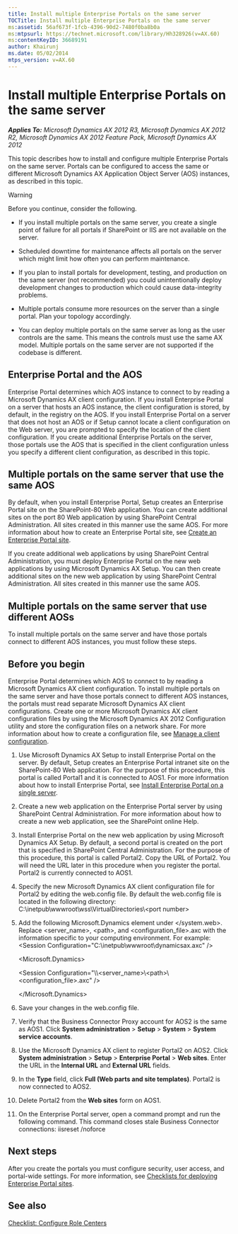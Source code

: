 ```yaml
---
title: Install multiple Enterprise Portals on the same server
TOCTitle: Install multiple Enterprise Portals on the same server
ms:assetid: 56af673f-1fcb-4396-90d2-7480f0ba8b0a
ms:mtpsurl: https://technet.microsoft.com/library/Hh328926(v=AX.60)
ms:contentKeyID: 36689191
author: Khairunj
ms.date: 05/02/2014
mtps_version: v=AX.60
---
```


# Install multiple Enterprise Portals on the same server 


_**Applies To:** Microsoft Dynamics AX 2012 R3, Microsoft Dynamics AX 2012 R2, Microsoft Dynamics AX 2012 Feature Pack, Microsoft Dynamics AX 2012_

This topic describes how to install and configure multiple Enterprise Portals on the same server. Portals can be configured to access the same or different Microsoft Dynamics AX Application Object Server (AOS) instances, as described in this topic.


> [!WARNING]
> <P>Before you continue, consider the following.</P>
> <UL>
> <LI>
> <P>If you install multiple portals on the same server, you create a single point of failure for all portals if SharePoint or IIS are not available on the server.</P>
> <LI>
> <P>Scheduled downtime for maintenance affects all portals on the server which might limit how often you can perform maintenance.</P>
> <LI>
> <P>If you plan to install portals for development, testing, and production on the same server (not recommended) you could unintentionally deploy development changes to production which could cause data-integrity problems.</P>
> <LI>
> <P>Multiple portals consume more resources on the server than a single portal. Plan your topology accordingly.</P>
> <LI>
> <P>You can deploy multiple portals on the same server as long as the user controls are the same. This means the controls must use the same AX model. Multiple portals on the same server are not supported if the codebase is different.</P></LI></UL>



## Enterprise Portal and the AOS

Enterprise Portal determines which AOS instance to connect to by reading a Microsoft Dynamics AX client configuration. If you install Enterprise Portal on a server that hosts an AOS instance, the client configuration is stored, by default, in the registry on the AOS. If you install Enterprise Portal on a server that does not host an AOS or if Setup cannot locate a client configuration on the Web server, you are prompted to specify the location of the client configuration. If you create additional Enterprise Portals on the server, those portals use the AOS that is specified in the client configuration unless you specify a different client configuration, as described in this topic.

## Multiple portals on the same server that use the same AOS

By default, when you install Enterprise Portal, Setup creates an Enterprise Portal site on the SharePoint-80 Web application. You can create additional sites on the port 80 Web application by using SharePoint Central Administration. All sites created in this manner use the same AOS. For more information about how to create an Enterprise Portal site, see [Create an Enterprise Portal site](create-an-enterprise-portal-site.md).

If you create additional web applications by using SharePoint Central Administration, you must deploy Enterprise Portal on the new web applications by using Microsoft Dynamics AX Setup. You can then create additional sites on the new web application by using SharePoint Central Administration. All sites created in this manner use the same AOS.

## Multiple portals on the same server that use different AOSs

To install multiple portals on the same server and have those portals connect to different AOS instances, you must follow these steps.

## Before you begin

Enterprise Portal determines which AOS to connect to by reading a Microsoft Dynamics AX client configuration. To install multiple portals on the same server and have those portals connect to different AOS instances, the portals must read separate Microsoft Dynamics AX client configurations. Create one or more Microsoft Dynamics AX client configuration files by using the Microsoft Dynamics AX 2012 Configuration utility and store the configuration files on a network share. For more information about how to create a configuration file, see [Manage a client configuration](manage-a-client-configuration.md).

1.  Use Microsoft Dynamics AX Setup to install Enterprise Portal on the server. By default, Setup creates an Enterprise Portal intranet site on the SharePoint-80 Web application. For the purpose of this procedure, this portal is called Portal1 and it is connected to AOS1. For more information about how to install Enterprise Portal, see [Install Enterprise Portal on a single server](install-enterprise-portal-on-a-single-server.md).

2.  Create a new web application on the Enterprise Portal server by using SharePoint Central Administration. For more information about how to create a new web application, see the SharePoint online Help.

3.  Install Enterprise Portal on the new web application by using Microsoft Dynamics AX Setup. By default, a second portal is created on the port that is specified in SharePoint Central Administration. For the purpose of this procedure, this portal is called Portal2. Copy the URL of Portal2. You will need the URL later in this procedure when you register the portal. Portal2 is currently connected to AOS1.

4.  Specify the new Microsoft Dynamics AX client configuration file for Portal2 by editing the web.config file. By default the web.config file is located in the following directory: C:\\inetpub\\wwwroot\\wss\\VirtualDirectories\\\<port number\>

5.  Add the following Microsoft.Dynamics element under \</system.web\>. Replace \<server\_name\>, \<path\>, and \<configuration\_file\>.axc with the information specific to your computing environment. For example: \<Session Configuration="C:\\inetpub\\wwwroot\\dynamicsax.axc" /\>
    
    \<Microsoft.Dynamics\>
    
    \<Session Configuration="\\\\\<server\_name\>\\\<path\>\\\<configuration\_file\>.axc" /\>
    
    \</Microsoft.Dynamics\>

6.  Save your changes in the web.config file.

7.  Verify that the Business Connector Proxy account for AOS2 is the same as AOS1. Click **System administration** \> **Setup** \> **System** \> **System service accounts**.

8.  Use the Microsoft Dynamics AX client to register Portal2 on AOS2. Click **System administration** \> **Setup** \> **Enterprise Portal** \> **Web sites**. Enter the URL in the **Internal URL** and **External URL** fields.

9.  In the **Type** field, click **Full (Web parts and site templates)**. Portal2 is now connected to AOS2.

10. Delete Portal2 from the **Web sites** form on AOS1.

11. On the Enterprise Portal server, open a command prompt and run the following command. This command closes stale Business Connector connections: iisreset /noforce

## Next steps

After you create the portals you must configure security, user access, and portal-wide settings. For more information, see [Checklists for deploying Enterprise Portal sites](checklists-for-deploying-enterprise-portal-sites.md).

## See also

[Checklist: Configure Role Centers](checklist-configure-role-centers.md)

  


